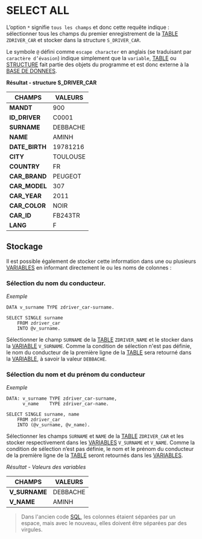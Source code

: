 # **SELECT ALL**

L’option `*` signifie `tous les champs` et donc cette requête indique : sélectionner tous les champs du premier enregistrement de la [TABLE](../../09_Tables_DB/01_Tables.md) `ZDRIVER_CAR` et stocker dans la structure `S_DRIVER_CAR`.

Le symbole `@` défini comme `escape character` en anglais (se traduisant par `caractère d’évasion`) indique simplement que la `variable`, [TABLE](../../09_Tables_DB/01_Tables.md) ou [STRUCTURE](../../09_Tables_DB/11_Structures.md) fait partie des objets du programme et est donc externe à la [BASE DE DONNEES]().

**Résultat - structure S_DRIVER_CAR**

| **CHAMPS**     | **VALEURS** |
| -------------- | ----------- |
| **MANDT**      | 900         |
| **ID_DRIVER**  | C0001       |
| **SURNAME**    | DEBBACHE    |
| **NAME**       | AMINH       |
| **DATE_BIRTH** | 19781216    |
| **CITY**       | TOULOUSE    |
| **COUNTRY**    | FR          |
| **CAR_BRAND**  | PEUGEOT     |
| **CAR_MODEL**  | 307         |
| **CAR_YEAR**   | 2011        |
| **CAR_COLOR**  | NOIR        |
| **CAR_ID**     | FB243TR     |
| **LANG**       | F           |

## Stockage

Il est possible également de stocker cette information dans une ou plusieurs [VARIABLES](../../04_Variables/01_Variables.md) en informant directement le ou les noms de colonnes :

### Sélection du nom du conducteur.

_Exemple_

```JS
DATA v_surname TYPE zdriver_car-surname.

SELECT SINGLE surname
    FROM zdriver_car
    INTO @v_surname.
```

Sélectionner le champ `SURNAME` de la [TABLE](../../09_Tables_DB/01_Tables.md) `ZDRIVER_NAME` et le stocker dans la [VARIABLE](../../04_Variables/01_Variables.md) `V_SURNAME`. Comme la condition de sélection n'est pas définie, le nom du conducteur de la première ligne de la [TABLE](../../09_Tables_DB/01_Tables.md) sera retourné dans la [VARIABLE](../../04_Variables/01_Variables.md), à savoir la valeur `DEBBACHE`.

### Sélection du nom et du prénom du conducteur

_Exemple_

```JS
DATA: v_surname TYPE zdriver_car-surname,
      v_name    TYPE zdriver_car-name.

SELECT SINGLE surname, name
    FROM zdriver_car
    INTO (@v_surname, @v_name).
```

Sélectionner les champs `SURNAME` et `NAME` de la [TABLE](../../09_Tables_DB/01_Tables.md) `ZDRIVER_CAR` et les stocker respectivement dans les [VARIABLES](../../04_Variables/01_Variables.md) `V_SURNAME` et `V_NAME`. Comme la condition de sélection n’est pas définie, le nom et le prénom du conducteur de la première ligne de la [TABLE](../../09_Tables_DB/01_Tables.md) seront retournés dans les [VARIABLES](../../04_Variables/01_Variables.md).

_Résultat - Valeurs des variables_

| **CHAMPS**    | **VALEURS** |
| ------------- | ----------- |
| **V_SURNAME** | DEBBACHE    |
| **V_NAME**    | AMINH       |

> Dans l'ancien code [SQL](./01_SQL.md), les colonnes étaient séparées par un espace, mais avec le nouveau, elles doivent être séparées par des virgules.
